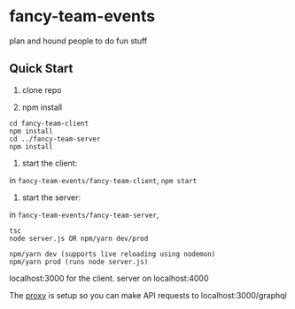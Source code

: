 # fancy-team-events
plan and hound people to do fun stuff

## Quick Start

1. clone repo

1. npm install
```
cd fancy-team-client
npm install
cd ../fancy-team-server
npm install
```

1. start the client:

in `fancy-team-events/fancy-team-client`, `npm start`

1. start the server:

in `fancy-team-events/fancy-team-server`, 
```
tsc
node server.js OR npm/yarn dev/prod

npm/yarn dev (supports live reloading using nodemon)
npm/yarn prod (runs node server.js)
```

localhost:3000 for the client. server on localhost:4000

The [proxy](https://facebook.github.io/create-react-app/docs/proxying-api-requests-in-development) is setup so you can make API requests to localhost:3000/graphql 
